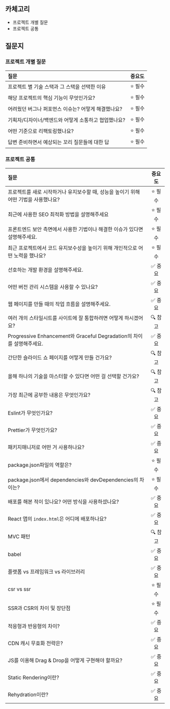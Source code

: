 ## 카체고리

- 프로젝트 개별 질문
- 프로젝트 공통

## 질문지

### 프로젝트 개별 질문

| 질문                                                 |  중요도  |
| :--------------------------------------------------- | :------: |
| 프로젝트 별 기술 스택과 그 스택을 선택한 이유        | ⭐️ 필수 |
| 해당 프로젝트의 핵심 기능이 무엇인가요?              | ⭐️ 필수 |
| 어려웠던 버그나 퍼포먼스 이슈는? 어떻게 해결했나요?  | ⭐️ 필수 |
| 기획자/디자이너/백엔드와 어떻게 소통하고 협업했나요? | ⭐️ 필수 |
| 어떤 기준으로 리팩토링했나요?                        | ⭐️ 필수 |
| 답변 준비하면서 예상되는 꼬리 질문들에 대한 답       | ⭐️ 필수 |

### 프로젝트 공통

| 질문                                                                                 |  중요도  |
| :----------------------------------------------------------------------------------- | :------: |
| 프로젝트를 새로 시작하거나 유지보수할 때, 성능을 높이기 위해 어떤 기법을 사용했나요? | ⭐️ 필수 |
| 최근에 사용한 SEO 최적화 방법을 설명해주세요                                         | ⭐️ 필수 |
| 프론트엔드 보안 측면에서 사용한 기법이나 해결한 이슈가 있다면 설명해주세요.          | ⭐️ 필수 |
| 최근 프로젝트에서 코드 유지보수성을 높이기 위해 개인적으로 어떤 노력을 했나요?       | ⭐️ 필수 |
| 선호하는 개발 환경을 설명해주세요.                                                   | ✅ 중요  |
| 어떤 버전 관리 시스템을 사용할 수 있나요?                                            | ✅ 중요  |
| 웹 페이지를 만들 때의 작업 흐름을 설명해주세요.                                      | ✅ 중요  |
| 여러 개의 스타일시트를 사이트에 잘 통합하려면 어떻게 하시겠어요?                     | 🔍 참고  |
| Progressive Enhancement와 Graceful Degradation의 차이를 설명해주세요.                | ✅ 중요  |
| 간단한 슬라이드 쇼 페이지를 어떻게 만들 건가요?                                      | 🔍 참고  |
| 올해 하나의 기술을 마스터할 수 있다면 어떤 걸 선택할 건가요?                         | 🔍 참고  |
| 가장 최근에 공부한 내용은 무엇인가요?                                                | 🔍 참고  |
| Eslint가 무엇인가요?                                                                 | ✅ 중요  |
| Prettier가 무엇인가요?                                                               | ✅ 중요  |
| 패키지매니저로 어떤 거 사용하나요?                                                   | ✅ 중요  |
| package.json파일의 역할은?                                                           | ⭐️ 필수 |
| package.json에서 dependencies와 devDependencies의 차이는?                            | ⭐️ 필수 |
| 배포를 해본 적이 있나요? 어떤 방식을 사용하셨나요?                                   | ✅ 중요  |
| React 앱의 `index.html`은 어디에 배포하나요?                                         | ✅ 중요  |
| MVC 패턴                                                                             | 🔍 참고  |
| babel                                                                                | ✅ 중요  |
| 플랫폼 vs 프레임워크 vs 라이브러리                                                   | ✅ 중요  |
| csr vs ssr                                                                           | ⭐️ 필수 |
| SSR과 CSR의 차이 및 장단점                                                           | ⭐️ 필수 |
| 적응형과 반응형의 차이?                                                              | ✅ 중요  |
| CDN 캐시 무효화 전략은?                                                              | ✅ 중요  |
| JS를 이용해 Drag & Drop을 어떻게 구현해야 할까요?                                    | ✅ 중요  |
| Static Rendering이란?                                                                | ✅ 중요  |
| Rehydration이란?                                                                     | ✅ 중요  |

